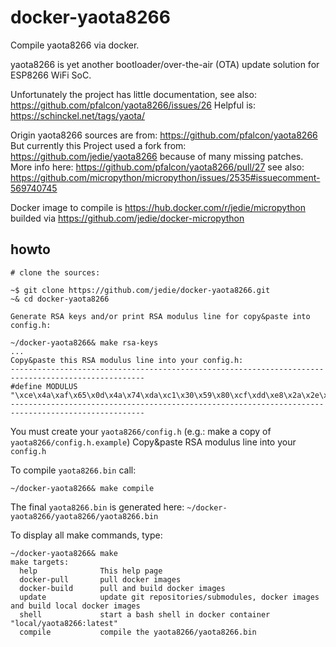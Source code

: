 # docker-yaota8266

Compile yaota8266 via docker.

yaota8266 is yet another bootloader/over-the-air (OTA) update solution for ESP8266 WiFi SoC.

Unfortunately the project has little documentation, see also: https://github.com/pfalcon/yaota8266/issues/26
Helpful is: https://schinckel.net/tags/yaota/

Origin yaota8266 sources are from: https://github.com/pfalcon/yaota8266
But currently this Project used a fork from: https://github.com/jedie/yaota8266 because of many missing patches. More info here: https://github.com/pfalcon/yaota8266/pull/27 see also: https://github.com/micropython/micropython/issues/2535#issuecomment-569740745

Docker image to compile is https://hub.docker.com/r/jedie/micropython builded via https://github.com/jedie/docker-micropython

## howto

```
# clone the sources:

~$ git clone https://github.com/jedie/docker-yaota8266.git
~& cd docker-yaota8266

Generate RSA keys and/or print RSA modulus line for copy&paste into config.h:

~/docker-yaota8266& make rsa-keys
...
Copy&paste this RSA modulus line into your config.h:
----------------------------------------------------------------------------------------------------
#define MODULUS "\xce\x4a\xaf\x65\x0d\x4a\x74\xda\xc1\x30\x59\x80\xcf\xdd\xe8\x2a\x2e\x1d\xf7\xa8\xc9\x6c\xa9\x4a\x2c\xb7\x8a\x5a\x2a\x25\xc0\x2b\x7b\x2f\x58\x4c\xa8\xcb\x82\x07\x06\x08\x7e\xff\x1f\xce\x47\x13\x67\x94\x5f\x9a\xac\x5e\x7d\xcf\x63\xf0\x08\xe9\x51\x98\x95\x01"
----------------------------------------------------------------------------------------------------
```

You must create your `yaota8266/config.h` (e.g.: make a copy of `yaota8266/config.h.example`)
Copy&paste RSA modulus line into your `config.h`

To compile `yaota8266.bin` call:
```
~/docker-yaota8266& make compile
```

The final `yaota8266.bin` is generated here: `~/docker-yaota8266/yaota8266/yaota8266.bin`


To display all make commands, type:
```
~/docker-yaota8266& make
make targets:
  help              This help page
  docker-pull       pull docker images
  docker-build      pull and build docker images
  update            update git repositories/submodules, docker images and build local docker images
  shell             start a bash shell in docker container "local/yaota8266:latest"
  compile           compile the yaota8266/yaota8266.bin
```
